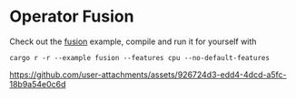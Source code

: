 # Operator Fusion

Check out the [fusion](../../examples/extra/fusion.rs) example, compile and run it for yourself with
```
cargo r -r --example fusion --features cpu --no-default-features
```

https://github.com/user-attachments/assets/926724d3-edd4-4dcd-a5fc-18b9a54e0c6d

